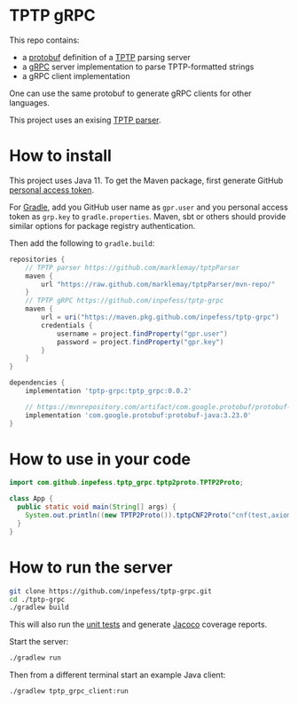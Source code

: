 # TPTP gRPC

This repo contains:
* a [protobuf](https://protobuf.dev/) definition of a [TPTP](https://tptp.org/) parsing server
* a [gRPC](https://grpc.io) server implementation to parse TPTP-formatted strings
* a gRPC client implementation

One can use the same protobuf to generate gRPC clients for other languages.

This project uses an exising [TPTP parser](https://github.com/marklemay/tptpParser).

# How to install

This project uses Java 11. To get the Maven package, first generate GitHub [personal access token](https://docs.github.com/en/packages/working-with-a-github-packages-registry/working-with-the-gradle-registry#authenticating-to-github-packages).

For [Gradle](https://gradle.org/), add you GitHub user name as `gpr.user` and you personal access token as `grp.key` to `gradle.properties`. Maven, sbt or others should provide similar options for package registry authentication.

Then add the following to `gradle.build`:

```Groovy
repositories {
    // TPTP parser https://github.com/marklemay/tptpParser
    maven {
        url "https://raw.github.com/marklemay/tptpParser/mvn-repo/"
    }
    // TPTP gRPC https://github.com/inpefess/tptp-grpc
    maven {
        url = uri("https://maven.pkg.github.com/inpefess/tptp-grpc")
        credentials {
            username = project.findProperty("gpr.user")
            password = project.findProperty("gpr.key")
        }
    }
}

dependencies {
    implementation 'tptp-grpc:tptp_grpc:0.0.2'

    // https://mvnrepository.com/artifact/com.google.protobuf/protobuf-java
    implementation 'com.google.protobuf:protobuf-java:3.23.0'
}
```

# How to use in your code

```Java
import com.github.inpefess.tptp_grpc.tptp2proto.TPTP2Proto;

class App {
  public static void main(String[] args) {
    System.out.println((new TPTP2Proto()).tptpCNF2Proto("cnf(test,axiom,$false).").toString());
  }
}
```

# How to run the server

```sh
git clone https://github.com/inpefess/tptp-grpc.git
cd ./tptp-grpc
./gradlew build
```

This will also run the [unit tests](https://junit.org/junit5/docs/current/user-guide/) and generate [Jacoco](https://www.jacoco.org/) coverage reports.

Start the server:

```sh
./gradlew run
```

Then from a different terminal start an example Java client:

```sh
./gradlew tptp_grpc_client:run
```
